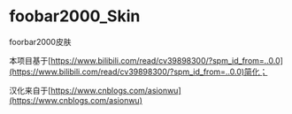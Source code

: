 # foobar2000_Skin
foorbar2000皮肤

本项目基于[https://www.bilibili.com/read/cv39898300/?spm_id_from=..0.0](https://www.bilibili.com/read/cv39898300/?spm_id_from=..0.0)简化；

汉化来自于[https://www.cnblogs.com/asionwu](https://www.cnblogs.com/asionwu)
